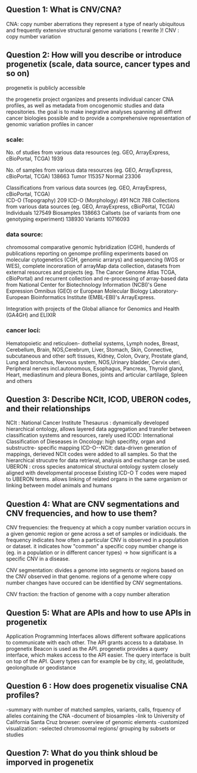 ## Question 1: What is CNV/CNA?

CNA: copy number aberrations
  they represent a type of nearly ubiquitous and frequently extensive structural genome variations ( rewrite )!
CNV : copy number variation

## Question 2: How will you describe or introduce progenetix (scale, data source, cancer types and so on)

progenetix is publicly accessible

the progenetix project organizes and presents individual cancer CNA profiles, as well as metadata from oncogenomic studies and data repositories.
the goal is to make inegrative analyses spanning all diffrent cancer biologies possible and to provide a comprehensive representation of genomic variation profiles in cancer

### scale: 
No. of studies from various data resources (eg. GEO, ArrayExpress, cBioPortal, TCGA)  1939

No. of samples from various data resources (eg. GEO, ArrayExpress, cBioPortal, TCGA)  138663
Tumor                                                                                 115357
Normal                                                                                23306

Classifications from various data sources (eg. GEO, ArrayExpress, cBioPortal, TCGA)  
ICD-O (Topography)                                                                    209
ICD-O (Morphology)                                                                    491
NCIt                                                                                  788
Collections from various data sources (eg. GEO, ArrayExpress, cBioPortal, TCGA)
Individuals                                                                          127549
Biosamples                                                                           138663
Callsets (se of variants from one genotyping experiment)                             138930
Variants                                                                             10716093


### data source: 
chromosomal comparative genomic hybridization (CGH), hunderds of publications reporting on genompe profiling experiments based on molecular cytogenetics (CGH, genomic arrarys) and sequencing (WGS or WES), complete incororation of arrayMap data collection, datasets from external resources and projects (eg. The Cancer Genome Atlas TCGA, cBioPortal) and recurrent collection and re-processing of array-based data from National Center for Biotechnology Information (NCBI)'s Gene Expression Omnibus (GEO) or European Molecular Biology Laboratory-European Bioinformatics Institute  (EMBL-EBI)'s ArrayExpress.

Integration with projects of the Global alliance for Genomics and Health (GA4GH) and ELIXIR

### cancer loci:
Hematopoietic and reticuloen- dothelial systems, Lymph nodes, Breast, Cerebellum,  Brain, NOS,Cerebrum, Liver, Stomach, Skin, Connective, subcutaneous and other soft tissues, Kidney, Colon, Ovary, Prostate gland, Lung and bronchus, Nervous system, NOS,Urinary bladder, Cervix uteri, Peripheral nerves incl.autonomous, Esophagus, Pancreas, Thyroid gland, Heart, mediastinum and pleura Bones, joints and articular cartilage, Spleen and others


## Question 3: Describe NCIt, ICOD, UBERON codes, and their relationships

NCIt : National Cancer Institute Thesaurus : dynamically developed hierarchical ontology, allows layered data aggregation and transfer between classification systems and resources, rarely used
ICOD: International Classification of Dieseases in Oncology: high specifity, organ and substructre- specific mapping
ICD-O--NCIt: data-driven generation of mappings, derieved NCIt codes were added to all samples. So that the hierarchical strucutre for data retrieval, analysis and exchange can be used. 
UBERON : cross species anatomical structural ontology system closely aligned with developmental processe
Existing ICD-O T codes were maped to UBERON terms. allows linking of related organs in the same organism or linking between model animals and humans

## Question 4: What are CNV segmentations and CNV frequencies, and how to use them?

CNV frequencies: the frequency at which a copy number variation occurs in a given genomic region or gene across a set of samples or indiciduals. the frequency indicates how often a particular CNV is observed in a population or dataset. it indicates how "common" a specific copy number change is (eg. in a population or in different cancer types) -> how significant is a specific CNV in a  disease. 

CNV segmentation: divides a genome into segments or regions based on the CNV observed in that genome. regions of a genome where copy number changes have occured can be identified by CNV segmentations.

CNV fraction: the fraction of genome with a copy number alteration

## Question 5: What are APIs and how to use APIs in progenetix
Application Programming Interfaces allows different software applications to communicate with each other. The API grants access to a database. In progenetix Beacon is used as the API. progenetix provides a query interface, which makes access to the API easier. 
The query interface is built on top of the API. Query types can for example be by city, id, geolatitude, geolongitude or geodistance

## Question 6 : How does progenetix visualise CNA profiles?
-summary with number of matched samples, variants, calls, frquency of alleles containing the CNA
-document of biosamples
-link to University of California Santa Cruz browser: overview of genomic elements
-customized visualization:
  -selected chromosomal regions/ grouping by subsets or studies

## Question 7: What do you think shloud be imporved in progenetix
